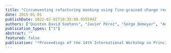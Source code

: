 ```yaml
---
title: "Circumventing refactoring masking using fine-grained change recording"
date: 2015-01-01
publishDate: 2022-02-02T10:35:00.935594Z
authors: ["Quinten David Soetens", "Javier Pérez", "Serge Demeyer", "Andy Zaidman"]
publication_types: ["1"]
abstract: ""
featured: false
publication: "*Proceedings of the 14th International Workshop on Principles of Software Evolution*"
---
```


